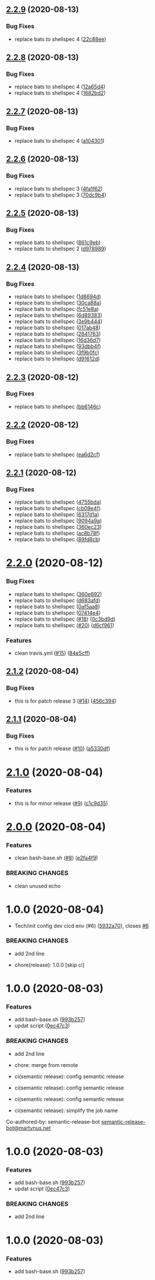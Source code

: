 ## [2.2.9](https://github.com/zhang-hongjie/bash-base/compare/v2.2.8...v2.2.9) (2020-08-13)


### Bug Fixes

* replace bats to shellspec 4 ([22c88ee](https://github.com/zhang-hongjie/bash-base/commit/22c88eece5b671b20d47482758a8044f9f6034b0))

## [2.2.8](https://github.com/zhang-hongjie/bash-base/compare/v2.2.7...v2.2.8) (2020-08-13)


### Bug Fixes

* replace bats to shellspec 4 ([12a65d4](https://github.com/zhang-hongjie/bash-base/commit/12a65d4ec9114c385aa7a1c56a40586f8e104d3e))
* replace bats to shellspec 4 ([1682bd2](https://github.com/zhang-hongjie/bash-base/commit/1682bd2cf4d5f505d4ec10c81e091d2b1361b476))

## [2.2.7](https://github.com/zhang-hongjie/bash-base/compare/v2.2.6...v2.2.7) (2020-08-13)


### Bug Fixes

* replace bats to shellspec 4 ([a104301](https://github.com/zhang-hongjie/bash-base/commit/a1043016ea22f00f80a96140ce4bbd760335a965))

## [2.2.6](https://github.com/zhang-hongjie/bash-base/compare/v2.2.5...v2.2.6) (2020-08-13)


### Bug Fixes

* replace bats to shellspec 3 ([4fa1f62](https://github.com/zhang-hongjie/bash-base/commit/4fa1f627348eee36f2dd5dd3b7c084cda718a762))
* replace bats to shellspec 3 ([70dc9b4](https://github.com/zhang-hongjie/bash-base/commit/70dc9b4ad05d79cc80278af95d42b712292c48b8))

## [2.2.5](https://github.com/zhang-hongjie/bash-base/compare/v2.2.4...v2.2.5) (2020-08-13)


### Bug Fixes

* replace bats to shellspec ([861c9eb](https://github.com/zhang-hongjie/bash-base/commit/861c9eb5625b10d71809f94b93a7a99b9120e47a))
* replace bats to shellspec 2 ([d978989](https://github.com/zhang-hongjie/bash-base/commit/d97898919a7eabc440c593bf92773d8395b004d4))

## [2.2.4](https://github.com/zhang-hongjie/bash-base/compare/v2.2.3...v2.2.4) (2020-08-13)


### Bug Fixes

* replace bats to shellspec ([1d8694d](https://github.com/zhang-hongjie/bash-base/commit/1d8694d155c76f8deb28c0cc0b71b82f141dd993))
* replace bats to shellspec ([30ca88a](https://github.com/zhang-hongjie/bash-base/commit/30ca88ae6bb65701bf3ef7fea10bfbe2836d4132))
* replace bats to shellspec ([fc51e8a](https://github.com/zhang-hongjie/bash-base/commit/fc51e8a1e2e07fc8ca88c7172976bab5363721f7))
* replace bats to shellspec ([6d89383](https://github.com/zhang-hongjie/bash-base/commit/6d893831ab1f2a64f374ff458115b51890e77e14))
* replace bats to shellspec ([3e9b444](https://github.com/zhang-hongjie/bash-base/commit/3e9b444b4a0e216988a0c93043b9cf507c589ddc))
* replace bats to shellspec ([017ab48](https://github.com/zhang-hongjie/bash-base/commit/017ab4893b26af32ba51d97d8b9f1d3bd8a27823))
* replace bats to shellspec ([2841763](https://github.com/zhang-hongjie/bash-base/commit/2841763c99cc74870e3385bc0d97b4693946bef3))
* replace bats to shellspec ([16d36d7](https://github.com/zhang-hongjie/bash-base/commit/16d36d707a0f921102ab66a40447a7d46db6ddf8))
* replace bats to shellspec ([93dbb4f](https://github.com/zhang-hongjie/bash-base/commit/93dbb4f0737b46c6690af97a7a26c7cdb9aa59b0))
* replace bats to shellspec ([3f9b0fc](https://github.com/zhang-hongjie/bash-base/commit/3f9b0fc3a4978577df7f3b5884a6ba0a0e13ba86))
* replace bats to shellspec ([d91612d](https://github.com/zhang-hongjie/bash-base/commit/d91612dc50efe99177a00ea821694bfab028e5d4))

## [2.2.3](https://github.com/zhang-hongjie/bash-base/compare/v2.2.2...v2.2.3) (2020-08-12)


### Bug Fixes

* replace bats to shellspec ([bb6146c](https://github.com/zhang-hongjie/bash-base/commit/bb6146c2c8ee2291225365e7a89033c7fdaa270a))

## [2.2.2](https://github.com/zhang-hongjie/bash-base/compare/v2.2.1...v2.2.2) (2020-08-12)


### Bug Fixes

* replace bats to shellspec ([ea6d2cf](https://github.com/zhang-hongjie/bash-base/commit/ea6d2cfbacaa1546dd03023dcb2efd7bda5ba68d))

## [2.2.1](https://github.com/zhang-hongjie/bash-base/compare/v2.2.0...v2.2.1) (2020-08-12)


### Bug Fixes

* replace bats to shellspec ([4755bda](https://github.com/zhang-hongjie/bash-base/commit/4755bda9dbe488472471f49efd2db5173da27e0d))
* replace bats to shellspec ([cb09e4f](https://github.com/zhang-hongjie/bash-base/commit/cb09e4fc4225bb40397fbc31a7ddcb5110479d32))
* replace bats to shellspec ([6317d1a](https://github.com/zhang-hongjie/bash-base/commit/6317d1a6bf846e24b8bc5d2e90fc870520a07e75))
* replace bats to shellspec ([9094a9a](https://github.com/zhang-hongjie/bash-base/commit/9094a9af58bd7dab5558672c45a5c6aa5eb58443))
* replace bats to shellspec ([360ec23](https://github.com/zhang-hongjie/bash-base/commit/360ec235de95ad5978ae923f17822d35f92857b9))
* replace bats to shellspec ([ac8b78f](https://github.com/zhang-hongjie/bash-base/commit/ac8b78f8b262d7fa509aa0c256a4e7072adc6712))
* replace bats to shellspec ([89fd8cb](https://github.com/zhang-hongjie/bash-base/commit/89fd8cbc51c8aefe5149968abbc99dcca7ec4d3e))

# [2.2.0](https://github.com/zhang-hongjie/bash-base/compare/v2.1.2...v2.2.0) (2020-08-12)


### Bug Fixes

* replace bats to shellspec ([360e692](https://github.com/zhang-hongjie/bash-base/commit/360e6921476278b66339501ff5bf546423ea1d4c))
* replace bats to shellspec ([d683afd](https://github.com/zhang-hongjie/bash-base/commit/d683afd3712f63405c2ba8a494db3f65098a53ea))
* replace bats to shellspec ([0af5aa8](https://github.com/zhang-hongjie/bash-base/commit/0af5aa87fd6b9de1f6819390acc823c1da2582eb))
* replace bats to shellspec ([07414e4](https://github.com/zhang-hongjie/bash-base/commit/07414e4e3dabf35bc6718fd7d9accb1cbd8eafad))
* replace bats to shellspec ([#18](https://github.com/zhang-hongjie/bash-base/issues/18)) ([0c3bd9d](https://github.com/zhang-hongjie/bash-base/commit/0c3bd9dd48e3a7942a8686d8eeaa5440bee291ce))
* replace bats to shellspec ([#20](https://github.com/zhang-hongjie/bash-base/issues/20)) ([d6cf961](https://github.com/zhang-hongjie/bash-base/commit/d6cf961466084323b9ea9430c43fe9fb4fac639f))


### Features

* clean travis.yml ([#15](https://github.com/zhang-hongjie/bash-base/issues/15)) ([84e5cff](https://github.com/zhang-hongjie/bash-base/commit/84e5cff024ddba8213cae42fca0e3aa9cb7d35df))

## [2.1.2](https://github.com/zhang-hongjie/bash-base/compare/v2.1.1...v2.1.2) (2020-08-04)


### Bug Fixes

* this is for patch release 3 ([#14](https://github.com/zhang-hongjie/bash-base/issues/14)) ([456c394](https://github.com/zhang-hongjie/bash-base/commit/456c39496366dd7086f2b5f7075fbdf3c427f130))

## [2.1.1](https://github.com/zhang-hongjie/bash-base/compare/v2.1.0...v2.1.1) (2020-08-04)


### Bug Fixes

* this is for patch release ([#10](https://github.com/zhang-hongjie/bash-base/issues/10)) ([a5330df](https://github.com/zhang-hongjie/bash-base/commit/a5330df14baf55730c1fe256e160b57084c398a6))

# [2.1.0](https://github.com/zhang-hongjie/bash-base/compare/v2.0.0...v2.1.0) (2020-08-04)


### Features

* this is for minor release ([#9](https://github.com/zhang-hongjie/bash-base/issues/9)) ([c1c9d35](https://github.com/zhang-hongjie/bash-base/commit/c1c9d35344ac1bd55272532056699eaf44869b23))

# [2.0.0](https://github.com/zhang-hongjie/bash-base/compare/v1.0.0...v2.0.0) (2020-08-04)


### Features

* clean bash-base.sh ([#8](https://github.com/zhang-hongjie/bash-base/issues/8)) ([e2fa4f9](https://github.com/zhang-hongjie/bash-base/commit/e2fa4f950d8b49cbf879d5aa6c1198c8fdad7aab))


### BREAKING CHANGES

* clean unused echo

# 1.0.0 (2020-08-04)


* Tech/init config dev cicd env (#6) ([5932a70](https://github.com/zhang-hongjie/bash-base/commit/5932a70809975ed43f1cfcc3e6a9ebdadb38f119)), closes [#6](https://github.com/zhang-hongjie/bash-base/issues/6)


### BREAKING CHANGES

* add 2nd line

* chore(release): 1.0.0 [skip ci]

# 1.0.0 (2020-08-03)

### Features

* add bash-base.sh ([993b257](https://github.com/zhang-hongjie/bash-base/commit/993b25711404613b1b9540889d94dd8588b616d1))
* updat script ([0ec47c3](https://github.com/zhang-hongjie/bash-base/commit/0ec47c33904b40192189bbf3c1bb69fc1db30026))

### BREAKING CHANGES

* add 2nd line

* chore: merge from remote

* ci(semantic release): config semantic release

* ci(semantic release): config semantic release

* ci(semantic release): config semantic release

* ci(semantic release): simplify the job name

Co-authored-by: semantic-release-bot <semantic-release-bot@martynus.net>

# 1.0.0 (2020-08-03)


### Features

* add bash-base.sh ([993b257](https://github.com/zhang-hongjie/bash-base/commit/993b25711404613b1b9540889d94dd8588b616d1))
* updat script ([0ec47c3](https://github.com/zhang-hongjie/bash-base/commit/0ec47c33904b40192189bbf3c1bb69fc1db30026))


### BREAKING CHANGES

* add 2nd line

# 1.0.0 (2020-08-03)


### Features

* add bash-base.sh ([993b257](https://github.com/zhang-hongjie/bash-base/commit/993b25711404613b1b9540889d94dd8588b616d1))
